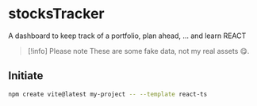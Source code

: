 # stocksTracker
A dashboard to keep track of a portfolio, plan ahead, ... and learn REACT

> [!info] Please note
> These are some fake data, not my real assets 😋.


## Initiate

```bash
npm create vite@latest my-project -- --template react-ts
```